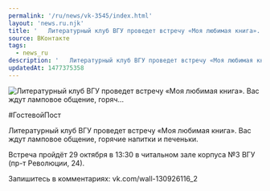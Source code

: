 ```yaml
---
permalink: '/ru/news/vk-3545/index.html'
layout: 'news.ru.njk'
title: '   Литературный клуб ВГУ проведет встречу «Моя любимая книга». Вас ждут ламповое общение, горяч…'
source: ВКонтакте
tags:
  - news_ru
description: '   Литературный клуб ВГУ проведет встречу «Моя любимая книга». Вас ждут ламповое общение, горяч…'
updatedAt: 1477375358
---
```

![   Литературный клуб ВГУ проведет встречу «Моя любимая книга». Вас ждут ламповое общение, горяч…](https://sun9-31.userapi.com/impf/c636829/v636829484/350e4/TcuecHQZJWI.jpg?size=1280x853&quality=96&sign=fe0a0f430dc8ced3d54b4be21f334eb9&c_uniq_tag=jR90Cy9YmRR5fAHh141a3Z3f9610CZ6EbyuGagq0mj8&type=album)

#ГостевойПост

Литературный клуб ВГУ проведет встречу «Моя любимая книга». Вас ждут ламповое общение, горячие напитки и печеньки.

Встреча пройдёт 29 октября в 13:30 в читальном зале корпуса №3 ВГУ (пр-т Революции, 24).

Запишитесь в комментариях: vk.com/wall-130926116_2
